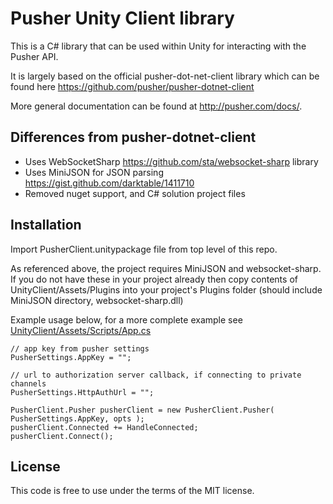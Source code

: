 # Pusher Unity Client library

This is a C# library that can be used within Unity for interacting with the Pusher API.

It is largely based on the official pusher-dot-net-client library which can be found here <https://github.com/pusher/pusher-dotnet-client>

More general documentation can be found at <http://pusher.com/docs/>.

## Differences from pusher-dotnet-client

- Uses WebSocketSharp <https://github.com/sta/websocket-sharp> library
- Uses MiniJSON for JSON parsing <https://gist.github.com/darktable/1411710>
- Removed nuget support, and C# solution project files


## Installation

Import PusherClient.unitypackage file from top level of this repo.

As referenced above, the project requires MiniJSON and websocket-sharp.  If you do not have
these in your project already then copy contents of UnityClient/Assets/Plugins into your
project's Plugins folder (should include MiniJSON directory, websocket-sharp.dll)

Example usage below, for a more complete example see [UnityClient/Assets/Scripts/App.cs](https://github.com/MiketoString/pusher-dotnet-unity-client/blob/master/UnityClient/Assets/Scripts/App.cs)
```
// app key from pusher settings
PusherSettings.AppKey = "";

// url to authorization server callback, if connecting to private channels
PusherSettings.HttpAuthUrl = "";

PusherClient.Pusher pusherClient = new PusherClient.Pusher( PusherSettings.AppKey, opts );
pusherClient.Connected += HandleConnected;
pusherClient.Connect();
```


## License

This code is free to use under the terms of the MIT license.
